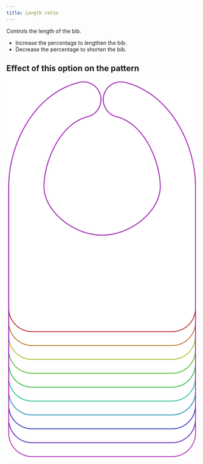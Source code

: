 ```yaml
---
title: Length ratio
---
```


Controls the length of the bib.

- Increase the percentage to lengthen the bib.
- Decrease the percentage to shorten the bib. 

## Effect of this option on the pattern

![This image shows the effect of this option by superimposing several variants that have a different value for this option](bob_lengthratio_sample.svg "Effect of this option on the pattern")
